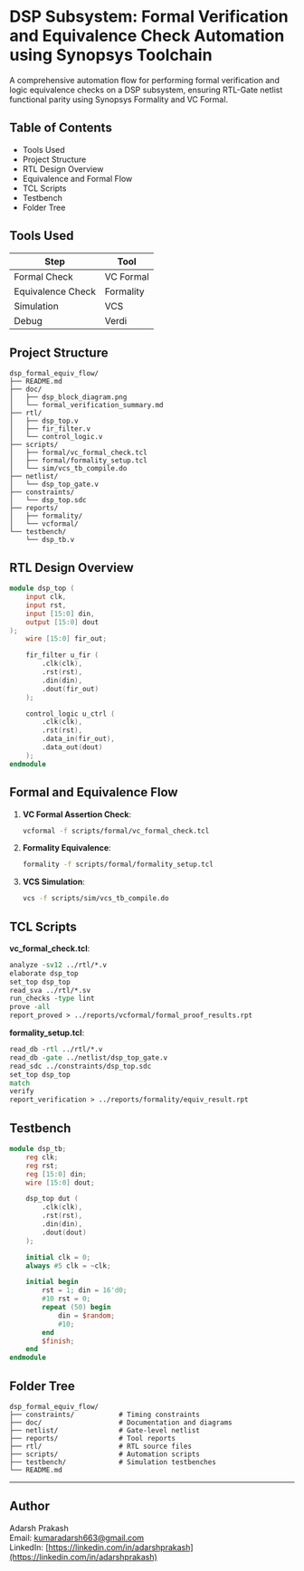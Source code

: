 # DSP Subsystem: Formal Verification and Equivalence Check Automation using Synopsys Toolchain

A comprehensive automation flow for performing formal verification and logic equivalence checks on a DSP subsystem, ensuring RTL-Gate netlist functional parity using Synopsys Formality and VC Formal.

## Table of Contents
- Tools Used
- Project Structure
- RTL Design Overview
- Equivalence and Formal Flow
- TCL Scripts
- Testbench
- Folder Tree

## Tools Used

| Step             | Tool          |
|------------------|---------------|
| Formal Check     | VC Formal     |
| Equivalence Check| Formality     |
| Simulation       | VCS           |
| Debug            | Verdi         |

## Project Structure

```
dsp_formal_equiv_flow/
├── README.md
├── doc/
│   ├── dsp_block_diagram.png
│   └── formal_verification_summary.md
├── rtl/
│   ├── dsp_top.v
│   ├── fir_filter.v
│   └── control_logic.v
├── scripts/
│   ├── formal/vc_formal_check.tcl
│   ├── formal/formality_setup.tcl
│   └── sim/vcs_tb_compile.do
├── netlist/
│   └── dsp_top_gate.v
├── constraints/
│   └── dsp_top.sdc
├── reports/
│   ├── formality/
│   └── vcformal/
└── testbench/
    └── dsp_tb.v
```

## RTL Design Overview

```verilog
module dsp_top (
    input clk,
    input rst,
    input [15:0] din,
    output [15:0] dout
);
    wire [15:0] fir_out;

    fir_filter u_fir (
        .clk(clk),
        .rst(rst),
        .din(din),
        .dout(fir_out)
    );

    control_logic u_ctrl (
        .clk(clk),
        .rst(rst),
        .data_in(fir_out),
        .data_out(dout)
    );
endmodule
```

## Formal and Equivalence Flow

1. **VC Formal Assertion Check**:
   ```bash
   vcformal -f scripts/formal/vc_formal_check.tcl
   ```
2. **Formality Equivalence**:
   ```bash
   formality -f scripts/formal/formality_setup.tcl
   ```
3. **VCS Simulation**:
   ```bash
   vcs -f scripts/sim/vcs_tb_compile.do
   ```

## TCL Scripts

**vc_formal_check.tcl**:
```tcl
analyze -sv12 ../rtl/*.v
elaborate dsp_top
set_top dsp_top
read_sva ../rtl/*.sv
run_checks -type lint
prove -all
report_proved > ../reports/vcformal/formal_proof_results.rpt
```

**formality_setup.tcl**:
```tcl
read_db -rtl ../rtl/*.v
read_db -gate ../netlist/dsp_top_gate.v
read_sdc ../constraints/dsp_top.sdc
set_top dsp_top
match
verify
report_verification > ../reports/formality/equiv_result.rpt
```

## Testbench

```verilog
module dsp_tb;
    reg clk;
    reg rst;
    reg [15:0] din;
    wire [15:0] dout;

    dsp_top dut (
        .clk(clk),
        .rst(rst),
        .din(din),
        .dout(dout)
    );

    initial clk = 0;
    always #5 clk = ~clk;

    initial begin
        rst = 1; din = 16'd0;
        #10 rst = 0;
        repeat (50) begin
            din = $random;
            #10;
        end
        $finish;
    end
endmodule
```

## Folder Tree

```
dsp_formal_equiv_flow/
├── constraints/           # Timing constraints
├── doc/                   # Documentation and diagrams
├── netlist/               # Gate-level netlist
├── reports/               # Tool reports
├── rtl/                   # RTL source files
├── scripts/               # Automation scripts
├── testbench/             # Simulation testbenches
└── README.md
```

---

## Author
Adarsh Prakash  
Email: kumaradarsh663@gmail.com  
LinkedIn: [https://linkedin.com/in/adarshprakash](https://linkedin.com/in/adarshprakash)


